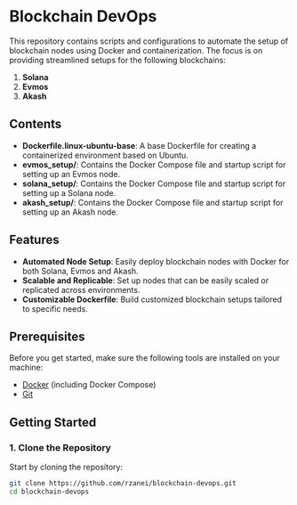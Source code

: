 # Blockchain DevOps

This repository contains scripts and configurations to automate the setup of blockchain nodes using Docker and containerization. The focus is on providing streamlined setups for the following blockchains:

1. **Solana**
2. **Evmos**
3. **Akash**

## Contents

- **Dockerfile.linux-ubuntu-base**: A base Dockerfile for creating a containerized environment based on Ubuntu.
- **evmos_setup/**: Contains the Docker Compose file and startup script for setting up an Evmos node.
- **solana_setup/**: Contains the Docker Compose file and startup script for setting up a Solana node.
- **akash_setup/**: Contains the Docker Compose file and startup script for setting up an Akash node.

## Features

- **Automated Node Setup**: Easily deploy blockchain nodes with Docker for both Solana, Evmos and Akash.
- **Scalable and Replicable**: Set up nodes that can be easily scaled or replicated across environments.
- **Customizable Dockerfile**: Build customized blockchain setups tailored to specific needs.

## Prerequisites

Before you get started, make sure the following tools are installed on your machine:

- [Docker](https://www.docker.com/products/docker-desktop) (including Docker Compose)
- [Git](https://git-scm.com/)

## Getting Started

### 1. Clone the Repository

Start by cloning the repository:

```bash
git clone https://github.com/rzanei/blockchain-devops.git
cd blockchain-devops
